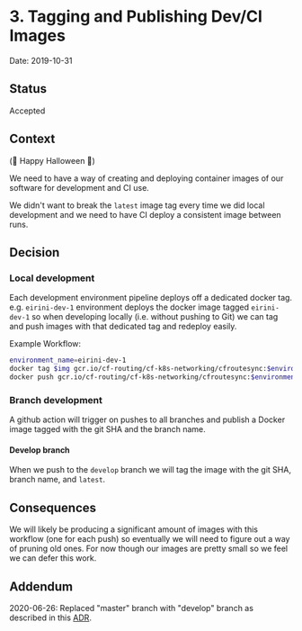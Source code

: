 # 3. Tagging and Publishing Dev/CI Images

Date: 2019-10-31

## Status

Accepted

## Context
(🎃 Happy Halloween 👻)

We need to have a way of creating and deploying container images of our software for development and CI use.

We didn't want to break the `latest` image tag every time we did local development and we need to have CI deploy a consistent image between runs.

## Decision

### Local development
Each development environment pipeline deploys off a dedicated docker tag.  e.g. `eirini-dev-1` environment deploys the
docker image tagged `eirini-dev-1` so when developing locally (i.e. without pushing to Git)
we can tag and push images with that dedicated tag and redeploy easily.

Example Workflow:
```bash
environment_name=eirini-dev-1
docker tag $img gcr.io/cf-routing/cf-k8s-networking/cfroutesync:$environment_name
docker push gcr.io/cf-routing/cf-k8s-networking/cfroutesync:$environment_name
```

### Branch development
A github action will trigger on pushes to all branches and publish a Docker image tagged with the git SHA and the branch name.

#### Develop branch
When we push to the `develop` branch we will tag the image with the git SHA, branch name, and `latest`.

## Consequences

We will likely be producing a significant amount of images with this workflow (one for each push) so eventually we will need to figure out a way of pruning old ones.
For now though our images are pretty small so we feel we can defer this work.

## Addendum
2020-06-26: Replaced "master" branch with "develop" branch as described in this
[ADR](./0013-rename-master-branch.md).
